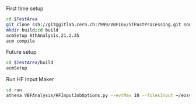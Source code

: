 First time setup

```bash
cd $TestArea
git clone ssh://git@gitlab.cern.ch:7999/VBFInv/STPostProcessing.git source/
mkdir build;cd build
acmSetup AthAnalysis,21.2.35
acm compile
```

Future setup 

```bash
cd $TestArea/build
acmSetup
```

Run HF Input Maker

```bash
cd run
athena VBFAnalysis/HFInputJobOptions.py --evtMax 10 --filesInput ~/eosvbfinv/FinalNtuplesJuly18/VBFHiggsInv_Ztot_bkg_fixednom.root - --currentSamples Z_EWK --currentVariation NONE
```